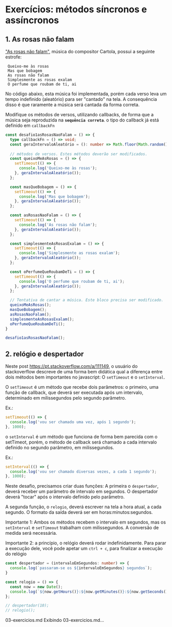 # Exercícios: métodos síncronos e assíncronos

## 1. As rosas não falam

["As rosas não falam"](https://www.letras.mus.br/cartola/44898/), música do compositor Cartola, possui a seguinte estrofe:
```
 Queixo-me às rosas
 Mas que bobagem
 As rosas não falam
 Simplesmente as rosas exalam
 O perfume que roubam de ti, ai
```

No código abaixo, esta música foi implementada, porém cada verso leva um tempo indefinido (aleatório) para ser "cantado" na tela. A consequência disso é que raramente a música será cantada da forma correta.

Modifique os métodos de versos, utilizando callbacks, de forma que a música seja reproduzida na **`sequência correta`**. o tipo do callback já está definido em `callbackFn`

```ts
const desafio1asRosasNaoFalam = () => {
  type callbackFn = () => void;
  const geraIntervaloAleatório = (): number => Math.floor(Math.random() * 3 * 1000);
  
  // métodos de versos. Estes métodos deverão ser modificados.
  const queixoMeAsRosas = () => {
    setTimeout(() => {
      console.log('Queixo-me às rosas');
    }, geraIntervaloAleatório());
  };

  const masQueBobagem = () => {
    setTimeout(() => {
      console.log('Mas que bobagem');
    }, geraIntervaloAleatório());
  };

  const asRosasNaoFalam = () => {
    setTimeout(() => {
      console.log('As rosas não falam');
    }, geraIntervaloAleatório());
  };

  const simplesmenteAsRosasExalam = () => {
    setTimeout(() => {
      console.log('Simplesmente as rosas exalam');
    }, geraIntervaloAleatório());
  };

  const oPerfumeQueRoubamDeTi = () => {
    setTimeout(() => {
      console.log('O perfume que roubam de ti, ai');
    }, geraIntervaloAleatório());
  };

  // Tentativa de cantar a música. Este bloco precisa ser modificado.
  queixoMeAsRosas();
  masQueBobagem();
  asRosasNaoFalam();
  simplesmenteAsRosasExalam();
  oPerfumeQueRoubamDeTi();
}

desafio1asRosasNaoFalam();
```

## 2. relógio e despertador

Neste post https://pt.stackoverflow.com/a/111149, o usuário do stackoverflow descreve de uma forma bem didática qual a diferença entre dois métodos bem importantes no javascript: O `setTimeout` e o `setInterval`.

O `setTimeout` é um método que recebe dois parâmetros: o primeiro, uma função de callback, que deverá ser executada após um intervalo, determinado em milissegundos pelo segundo parâmetro. 

Ex.:
```ts
setTimeout(() => {
  console.log('vou ser chamado uma vez, após 1 segundo');
}, 1000);
```

o `setInterval` é um método que funciona de forma bem parecida com o setTimeot, porém, o método de callback será chamado a cada intervalo definido no segundo parâmetro, em  milissegundos.

Ex.:
```ts
setInterval(() => {
  console.log('vou ser chamado diversas vezes, a cada 1 segundo');
}, 1000);
```

Neste desafio, precisamos criar duas funções: A primeira o `despertador`, deverá receber um parâmetro de intervalo em segundos. O despertador deverá "tocar" após o intervalo definido pelo parâmetro. 

A segunda função, o `relogio`, deverá escrever na tela a hora atual, a cada segundo. O formato da saída deverá ser em horas:minutos:segundos.

Importante 1: Ambos os métodos recebem o intervalo em segundos, mas os `setInterval` e `setTimeout` trabalham com milissegundos. A conversão de medida será necessária.

Importante 2: a princípio, o relógio deverá rodar indefinidamente. Para parar a execução dele, você pode apetar um `ctrl + c`, para finalizar a execução do relógio

```ts
const despertador = (intervaloEmSegundos: number) => {
  console.log(`passaram-se os ${intervaloEmSegundos} segundos`);
}

const relogio = () => {
  const now = new Date();
  console.log(`${now.getHours()}:${now.getMinutes()}:${now.getSeconds()}`);
};

// despertador(10);
// relogio();

```

03-exercicios.md
Exibindo 03-exercicios.md…